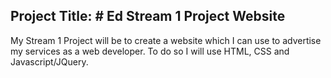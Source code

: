 <h2>Project Title: # Ed Stream 1 Project Website</h2>

My Stream 1 Project will be to create a website which I can use to advertise my services as a web developer. To do so I will use HTML, CSS and Javascript/JQuery.
